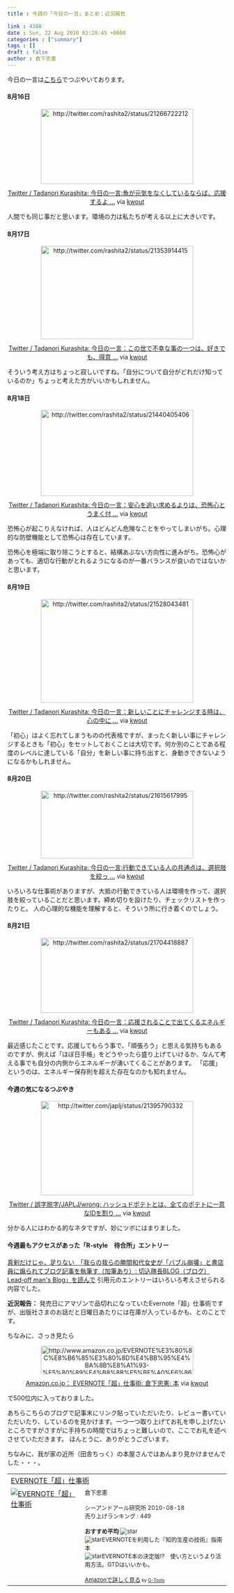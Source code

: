 ```yaml
---
title : 今週の「今日の一言」まとめ：近況報告

link : 4388
date : Sun, 22 Aug 2010 02:28:45 +0000
categories : ["summary"]
tags : []
draft : false
author : 倉下忠憲
---
```


今日の一言は<a href="http://twitter.com/rashita2 ">こちら</a>でつぶやいております。

 
<h4>8月16日</h4>
<div class="kwout" style="text-align: center;"><img src="http://kwout.com/cutout/f/6j/fa/z8p_bor_rou_w350.jpg" alt="http://twitter.com/rashita2/status/21266722212" title="Twitter / Tadanori Kurashita: 今日の一言:魚が元気をなくしているならば、応援するよ ..." width="350" height="172" style="border: none;" usemap="#map_f6jfaz8p" /><map id="map_f6jfaz8p" name="map_f6jfaz8p"><area coords="74,77,107,83" href="http://www.tweetdeck.com/" alt="" shape="rect" /><area coords="16,77,71,83" href="http://twitter.com/rashita2/status/21266722212" alt="" shape="rect" /><area coords="16,113,43,140" href="http://twitter.com/rashita2" alt="" shape="rect" /><area coords="55,112,123,129" href="http://twitter.com/rashita2" alt="" shape="rect" /></map><p style="margin-top: 10px; text-align: center;"><a href="http://twitter.com/rashita2/status/21266722212">Twitter / Tadanori Kurashita: 今日の一言:魚が元気をなくしているならば、応援するよ ...</a> via <a href="http://kwout.com/quote/f6jfaz8p">kwout</a></p></div>
<!--more-->
人間でも同じ事だと思います。環境の力は私たちが考える以上に大きいです。
<h4>8月17日</h4>
<div class="kwout" style="text-align: center;"><img src="http://kwout.com/cutout/c/2a/jv/7gy_bor_rou_w350.jpg" alt="http://twitter.com/rashita2/status/21353914415" title="Twitter / Tadanori Kurashita: 今日の一言：この世で不幸な事の一つは、好きでも、得意 ..." width="350" height="214" style="border: none;" usemap="#map_c2ajv7gy" /><map id="map_c2ajv7gy" name="map_c2ajv7gy"><area coords="16,117,71,123" href="http://twitter.com/rashita2/status/21353914415" alt="" shape="rect" /><area coords="16,153,43,180" href="http://twitter.com/rashita2" alt="" shape="rect" /><area coords="55,152,123,169" href="http://twitter.com/rashita2" alt="" shape="rect" /></map><p style="margin-top: 10px; text-align: center;"><a href="http://twitter.com/rashita2/status/21353914415">Twitter / Tadanori Kurashita: 今日の一言：この世で不幸な事の一つは、好きでも、得意 ...</a> via <a href="http://kwout.com/quote/c2ajv7gy">kwout</a></p></div>
そういう考え方はちょっと寂しいですね。「自分について自分がどれだけ知っているのか」ちょっと考えた方がいいかもしれません。
<h4>8月18日</h4>
<div class="kwout" style="text-align: center;"><img src="http://kwout.com/cutout/u/tb/p5/az8_bor_rou_w350.jpg" alt="http://twitter.com/rashita2/status/21440405406" title="Twitter / Tadanori Kurashita: 今日の一言：安心を追い求めるよりは、恐怖心とうまく付 ..." width="350" height="197" style="border: none;" usemap="#map_utbp5az8" /><map id="map_utbp5az8" name="map_utbp5az8"><area coords="15,100,71,106" href="http://twitter.com/rashita2/status/21440405406" alt="" shape="rect" /><area coords="15,136,42,163" href="http://twitter.com/rashita2" alt="" shape="rect" /><area coords="54,135,122,152" href="http://twitter.com/rashita2" alt="" shape="rect" /></map><p style="margin-top: 10px; text-align: center;"><a href="http://twitter.com/rashita2/status/21440405406">Twitter / Tadanori Kurashita: 今日の一言：安心を追い求めるよりは、恐怖心とうまく付 ...</a> via <a href="http://kwout.com/quote/utbp5az8">kwout</a></p></div>
恐怖心が起こりえなければ、人はどんどん危険なことをやってしまいがち。心理的な防壁機能として恐怖心は存在しています。

恐怖心を極端に取り除こうとすると、結構あぶない方向性に進みがち。恐怖心があっても、適切な行動がとれるようになるのが一番バランスが良いのではないかと思います。
<h4>8月19日</h4>
<div class="kwout" style="text-align: center;"><img src="http://kwout.com/cutout/m/im/2z/8pm_bor_rou_w350.jpg" alt="http://twitter.com/rashita2/status/21528043481" title="Twitter / Tadanori Kurashita: 今日の一言：新しいことにチャレンジする時は、心の中に ..." width="350" height="237" style="border: none;" usemap="#map_mim2z8pm" /><map id="map_mim2z8pm" name="map_mim2z8pm"><area coords="74,141,115,147" href="http://seesmic.com/app" alt="" shape="rect" /><area coords="16,177,43,204" href="http://twitter.com/rashita2" alt="" shape="rect" /><area coords="56,176,123,193" href="http://twitter.com/rashita2" alt="" shape="rect" /><area coords="16,141,72,147" href="http://twitter.com/rashita2/status/21528043481" alt="" shape="rect" /></map><p style="margin-top: 10px; text-align: center;"><a href="http://twitter.com/rashita2/status/21528043481">Twitter / Tadanori Kurashita: 今日の一言：新しいことにチャレンジする時は、心の中に ...</a> via <a href="http://kwout.com/quote/mim2z8pm">kwout</a></p></div>
「初心」はよく忘れてしまうものの代表格ですが、まったく新しい事にチャレンジするときも「初心」をセットしておくことは大切です。何か別のことである程度のレベルに達している「自分」を新しい事に持ち出すと、身動きできないようになるかもしれません。
<h4>8月20日</h4>
<div class="kwout" style="text-align: center;"><img src="http://kwout.com/cutout/w/s5/yw/dc3_bor_rou_w350.jpg" alt="http://twitter.com/rashita2/status/21615617995" title="Twitter / Tadanori Kurashita: 今日の一言:行動できている人の共通点は、選択肢を絞っ ..." width="350" height="155" style="border: none;" usemap="#map_ws5ywdc3" /><map id="map_ws5ywdc3" name="map_ws5ywdc3"><area coords="15,57,71,63" href="http://twitter.com/rashita2/status/21615617995" alt="" shape="rect" /><area coords="15,93,42,120" href="http://twitter.com/rashita2" alt="" shape="rect" /><area coords="54,92,122,109" href="http://twitter.com/rashita2" alt="" shape="rect" /></map><p style="margin-top: 10px; text-align: center;"><a href="http://twitter.com/rashita2/status/21615617995">Twitter / Tadanori Kurashita: 今日の一言:行動できている人の共通点は、選択肢を絞っ ...</a> via <a href="http://kwout.com/quote/ws5ywdc3">kwout</a></p></div>
いろいろな仕事術がありますが、大抵の行動できている人は環境を作って、選択肢を絞っていることだと思います。締め切りを設けたり、チェックリストを作ったりと。
人の心理的な機能を理解すると、そういう所に行き着くのでしょう。
<h4>8月21日</h4>
<div class="kwout" style="text-align: center;"><img src="http://kwout.com/cutout/y/kx/dq/s2u_bor_rou_w350.jpg" alt="http://twitter.com/rashita2/status/21704418887" title="Twitter / Tadanori Kurashita: 今日の一言：応援されることで出てくるエネルギーもある ..." width="350" height="172" style="border: none;" usemap="#map_ykxdqs2u" /><map id="map_ykxdqs2u" name="map_ykxdqs2u"><area coords="15,77,71,83" href="http://twitter.com/rashita2/status/21704418887" alt="" shape="rect" /><area coords="15,113,42,140" href="http://twitter.com/rashita2" alt="" shape="rect" /><area coords="54,112,122,129" href="http://twitter.com/rashita2" alt="" shape="rect" /></map><p style="margin-top: 10px; text-align: center;"><a href="http://twitter.com/rashita2/status/21704418887">Twitter / Tadanori Kurashita: 今日の一言：応援されることで出てくるエネルギーもある ...</a> via <a href="http://kwout.com/quote/ykxdqs2u">kwout</a></p></div>
最近感じたことです。応援してもらう事で、「頑張ろう」と思える気持ちもあるのですが、例えば「ほぼ日手帳」をどうやったら盛り上げていけるか、なんて考える事でも自分の内側からエネルギーが湧いてくることがあります。
「応援」というのは、エネルギー保存則を超えた存在なのかも知れません。
<h4>今週の気になるつぶやき</h4>
<div class="kwout" style="text-align: center;"><img src="http://kwout.com/cutout/b/wv/xm/v7g_bor_rou_w350.jpg" alt="http://twitter.com/japlj/status/21395790332" title="Twitter / 誤字脱字/JAPLJ/wrong: ハッシュドポテトとは、全てのポテトに一意なIDを割り ..." width="350" height="216" style="border: none;" usemap="#map_bwvxmv7g" /><map id="map_bwvxmv7g" name="map_bwvxmv7g"><area coords="75,121,107,127" href="http://twitterrific.com/" alt="" shape="rect" /><area coords="16,121,73,127" href="http://twitter.com/japlj/status/21395790332" alt="" shape="rect" /><area coords="16,156,43,183" href="http://twitter.com/japlj" alt="" shape="rect" /><area coords="56,155,90,172" href="http://twitter.com/japlj" alt="" shape="rect" /></map><p style="margin-top: 10px; text-align: center;"><a href="http://twitter.com/japlj/status/21395790332">Twitter / 誤字脱字/JAPLJ/wrong: ハッシュドポテトとは、全てのポテトに一意なIDを割り ...</a> via <a href="http://kwout.com/quote/bwvxmv7g">kwout</a></p></div>
分かる人にはわかる的なネタですが、妙にツボにはまりました。
<h4>今週最もアクセスがあった「R-style　待合所」エントリー</h4>
<a href="http://r-style.posterous.com/-blog-leadoff-mans-blog">真剣だけじゃ、足りない　「我らの我らの勝間和代女史が「バブル崩壊」と書店員に煽られてブログ記事を執筆す（加筆あり）: 切込隊長BLOG（ブログ） Lead‐off man's Blog」を読んで</a>
引用元のエントリーはいろいろ考えさせられる内容でした。

<strong>近況報告：</strong>
発売日にアマゾンで品切れになっていたEvernote「超」仕事術ですが、出版社さまのお話だと日曜日あたりには在庫が入っているかも、とのことです。

ちなみに、さっき見たら

<div class="kwout" style="text-align: center;"><img src="http://kwout.com/cutout/7/5u/gt/94x_bor_rou_w350.jpg" alt="http://www.amazon.co.jp/EVERNOTE%E3%80%8C%E8%B6%85%E3%80%8D%E4%BB%95%E4%BA%8B%E8%A1%93-%E5%80%89%E4%B8%8B%E5%BF%A0%E6%86%B2/dp/4863540728/ref=wl_it_dp_o?ie=UTF8&coliid=I1K9WS6QWUM1RI&colid=JCCA9EQOQMHC" title="Amazon.co.jp： EVERNOTE「超」仕事術: 倉下忠憲: 本" width="350" height="65" style="border: none;" usemap="#map_75ugt94x" /><map id="map_75ugt94x" name="map_75ugt94x"><area coords="60,16,68,27" href="http://www.amazon.co.jp/gp/bestsellers/books/ref=pd_zg_hrsr_b_1_1/378-0739329-5184549" alt="" shape="rect" /><area coords="194,16,244,27" href="http://www.amazon.co.jp/gp/bestsellers/books/492066/ref=pd_zg_hrsr_b_1_3/378-0739329-5184549" alt="" shape="rect" /><area coords="60,38,68,49" href="http://www.amazon.co.jp/gp/bestsellers/books/ref=pd_zg_hrsr_b_3_1/378-0739329-5184549" alt="" shape="rect" /><area coords="171,4,239,15" href="http://www.amazon.co.jp/gp/bestsellers/books/ref=pd_dp_ts_b_1/378-0739329-5184549" alt="" shape="rect" /><area coords="255,16,320,27" href="http://www.amazon.co.jp/gp/bestsellers/books/505380/ref=pd_zg_hrsr_b_1_4_last/378-0739329-5184549" alt="" shape="rect" /><area coords="80,27,171,37" href="http://www.amazon.co.jp/gp/bestsellers/books/492054/ref=pd_zg_hrsr_b_2_2_last/378-0739329-5184549" alt="" shape="rect" /><area coords="80,38,209,49" href="http://www.amazon.co.jp/gp/bestsellers/books/466298/ref=pd_zg_hrsr_b_3_2_last/378-0739329-5184549" alt="" shape="rect" /><area coords="15,61,70,65" href="https://www.amazon.co.jp/gp/gfix/welcome.html/ref=idq_product_details/378-0739329-5184549?ie=UTF8&storeID=books&ASIN=4863540728&merchantID=AN1VRQENFRJN5" alt="" shape="rect" /><area coords="105,61,123,65" href="https://www.amazon.co.jp/gp/gfix/imageCorrection.html/ref=idq_product_details/378-0739329-5184549?ie=UTF8&storeID=books&ASIN=4863540728&merchantID=AN1VRQENFRJN5" alt="" shape="rect" /><area coords="60,27,68,37" href="http://www.amazon.co.jp/gp/bestsellers/books/ref=pd_zg_hrsr_b_2_1/378-0739329-5184549" alt="" shape="rect" /><area coords="80,16,182,27" href="http://www.amazon.co.jp/gp/bestsellers/books/466282/ref=pd_zg_hrsr_b_1_2/378-0739329-5184549" alt="" shape="rect" /></map><p style="margin-top: 10px; text-align: center;"><a href="http://www.amazon.co.jp/EVERNOTE%E3%80%8C%E8%B6%85%E3%80%8D%E4%BB%95%E4%BA%8B%E8%A1%93-%E5%80%89%E4%B8%8B%E5%BF%A0%E6%86%B2/dp/4863540728/ref=wl_it_dp_o?ie=UTF8&coliid=I1K9WS6QWUM1RI&colid=JCCA9EQOQMHC">Amazon.co.jp： EVERNOTE「超」仕事術: 倉下忠憲: 本</a> via <a href="http://kwout.com/quote/75ugt94x">kwout</a></p></div>

で500位内に入っておりました。

あちらこちらのブログで記事末にリンク貼っていただいたり、レビュー書いていただいたり、しているのを見かけます。一つ一つ取り上げてお礼を申し上げたいところですがさすがに手持ちの時間ではちょっと難しいので、ここでお礼を述べさせていただきます。
ほんとうに、ありがとうございます。

ちなみに、我が家の近所（田舎ちっく）の本屋さんではあんまり見かけませんでした・・・。

<table  border="0" cellpadding="5"><tr><td colspan="2"><a href="http://www.amazon.co.jp/EVERNOTE%E3%80%8C%E8%B6%85%E3%80%8D%E4%BB%95%E4%BA%8B%E8%A1%93-%E5%80%89%E4%B8%8B%E5%BF%A0%E6%86%B2/dp/4863540728%3FSubscriptionId%3D15SMZCTB9V8NGR2TW082%26tag%3Drashita1000-22%26linkCode%3Dxm2%26camp%3D2025%26creative%3D165953%26creativeASIN%3D4863540728" target="_top">EVERNOTE「超」仕事術</a><img src="http://www.assoc-amazon.jp/e/ir?t=rashita1000-22&l=ur2&o=9" width="1" height="1" style="border: none;" alt="" /></td></tr><tr><td valign="top"><a href="http://www.amazon.co.jp/EVERNOTE%E3%80%8C%E8%B6%85%E3%80%8D%E4%BB%95%E4%BA%8B%E8%A1%93-%E5%80%89%E4%B8%8B%E5%BF%A0%E6%86%B2/dp/4863540728%3FSubscriptionId%3D15SMZCTB9V8NGR2TW082%26tag%3Drashita1000-22%26linkCode%3Dxm2%26camp%3D2025%26creative%3D165953%26creativeASIN%3D4863540728" target="_top"><img src="http://ecx.images-amazon.com/images/I/51-IHbnrxYL._SL160_.jpg" border="0" alt="EVERNOTE「超」仕事術" /></a></td><td valign="top"><font size="-1">倉下忠憲 <br /><br />シーアンドアール研究所  2010-08-18<br />売り上げランキング : 449<br /><br /><strong>おすすめ平均  </strong><img src="http://g-images.amazon.com/images/G/01/detail/stars-5-0.gif" alt="star" /><br /><img src="http://g-images.amazon.com/images/G/01/detail/stars-5-0.gif" alt="star" />EVERNOTEを利用した『知的生産の技術』指南本<br /><img src="http://g-images.amazon.com/images/G/01/detail/stars-5-0.gif" alt="star" />EVERNOTE本の決定版!?　使い方というより活用方法。GTDはいいかも。<br /><br /><a href="http://www.amazon.co.jp/EVERNOTE%E3%80%8C%E8%B6%85%E3%80%8D%E4%BB%95%E4%BA%8B%E8%A1%93-%E5%80%89%E4%B8%8B%E5%BF%A0%E6%86%B2/dp/4863540728%3FSubscriptionId%3D15SMZCTB9V8NGR2TW082%26tag%3Drashita1000-22%26linkCode%3Dxm2%26camp%3D2025%26creative%3D165953%26creativeASIN%3D4863540728" target="_top">Amazonで詳しく見る</a></font><font size="-2"> by <a href="http://www.goodpic.com/mt/aws/index.html" >G-Tools</a></font></td></tr></table>

